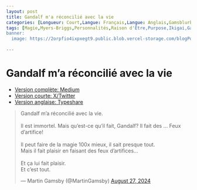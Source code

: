 ```yaml
---
layout: post
title: Gandalf m'a réconcilié avec la vie
categories: [Longueur: Court,Langue: Français,Langue: Anglais,Gamsblurb]
tags: [Magie,Myers-Briggs,Personnalités,Raison d'Être,Purpose,Ikigai,Gamsblurb]
banner:
  image: https://2orpfio4ixpxegt9.public.blob.vercel-storage.com/blogPost/cm0cfphhf00lmlb0c67d036e8/preview-image-ZbYl0a55qAyhUN6BCOXlZ5YP58hVhB.jfif
  
---
```


# Gandalf m’a réconcilié avec la vie

- [Version complète: Medium](https://medium.com/@martin.gamsby/gandalf-ma-r%C3%A9concili%C3%A9-avec-la-vie-4e629cf3f8a7)
- [Version courte: X/Twitter](https://x.com/MartinGamsby/status/1828416284746191223)
- [Version anglaise: Typeshare](https://typeshare.co/martingamsby/posts/gandalf-reconciled-me-with-life)

<blockquote class="twitter-tweet"><p lang="fr" dir="ltr">Gandalf m’a réconcilié avec la vie.<br><br>Il est immortel. Mais qu’est-ce qu’il fait, Gandalf? Il fait des … Feux d’artifice!<br><br>Il peut faire de la magie 100x mieux, il sait presque tout.<br>Mais il fait plaisir en faisant des feux d’artifices…<br><br>Et ça lui fait plaisir.<br>Et c’est tout.</p>&mdash; Martin Gamsby (@MartinGamsby) <a href="https://twitter.com/MartinGamsby/status/1828416284746191223?ref_src=twsrc%5Etfw">August 27, 2024</a></blockquote> <script async src="https://platform.twitter.com/widgets.js" charset="utf-8"></script> 
